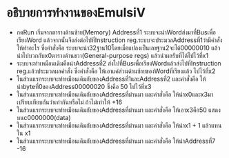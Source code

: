 # อธิบายการทำงานของEmulsiV
- กดRun เริ่มจากตารางด้านซ้าย(Memory) Addressที่1 ระบบจะนำWordส่งมาที่Busเพื่อเรียงWord แล้วจากนั้นจึงส่งต่อไปที่Instruction reg.ระบบจะประมวลAddressที่1ว่ามีคำสั่งให้ทำอะไร ซึ่งคำสั่งคือ ระบบจะนำ32ฐาน10โดยเมื่อแปลงเป็นเลขฐาน2จะได้00000010 แล้วนำไปบวกกับx0ตารางด้านขวา(General-purpose regs) แล้วนำผลรับที่ได้ไปไว้ที่x1
- ระบบจะทำเหมือนเดิมคือนำAddressที่2 ส่งไปที่Busเพื่อเรียงWordแล้วส่งไปที่Instruction reg.แล้วประมวลผลคำสั่ง ซึ่งคำสั่งคือ ให้เอาแค่ส่วนด้านซ้ายของWordที่เรียงแล้ว ไปไว้ที่x2
- ในส่วนแรกระบบจะทำหมือนเดิมกับของAddressที่1และAddressที่2 และคำสั่งคือ ให้นำbyteที่0ของAddress00000020 ซึ่งคือ 50 ไปไว้ที่x3
- ในส่วนแรกระบบจะทำหมือนเดิมกับของAddressที่ผ่านมา และคำสั่งคือ ให้นำx0และx3มาเปรียบเทียบกันว่าเท่ากันหรือไม่ ถ้าไม่เท่าให้ +16
- ในส่วนแรกระบบจะทำหมือนเดิมกับของAddressที่ผ่านมา และคำสั่งคือ ให้เอาx3คือ50 แสดงบนc0000000(data)
- ในส่วนแรกระบบจะทำหมือนเดิมกับของAddressที่ผ่านมา และคำสั่งคือ ให้นำx1 + 1 แล้วแทนใน x1
- ในส่วนแรกระบบจะทำหมือนเดิมกับของAddressที่ผ่านมา และคำสั่งคือ ให้นำAddressที่7 -16
